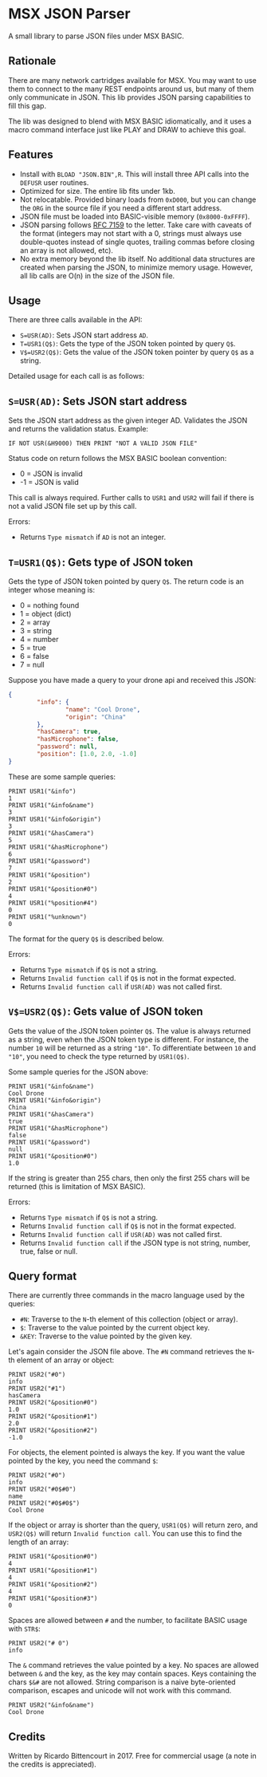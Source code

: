 # MSX JSON Parser

A small library to parse JSON files under MSX BASIC.

## Rationale

There are many network cartridges available for MSX. You may want to use them to connect to the many REST endpoints around us, but many of them only communicate in JSON. This lib provides JSON parsing capabilities to fill this gap.

The lib was designed to blend with MSX BASIC idiomatically, and it uses a macro command interface just like PLAY and DRAW to achieve this goal.

## Features

* Install with `BLOAD "JSON.BIN",R`. This will install three API calls into the `DEFUSR` user routines.
* Optimized for size. The entire lib fits under 1kb.
* Not relocatable. Provided binary loads from `0xD000`, but you can change the `ORG` in the source file if you need a different start address.
* JSON file must be loaded into BASIC-visible memory (`0x8000-0xFFFF`).
* JSON parsing follows [RFC 7159](https://tools.ietf.org/html/rfc7159) to the letter. Take care with caveats of the format (integers may not start with a 0, strings must always use double-quotes instead of single quotes, trailing commas before closing an array is not allowed, etc).
* No extra memory beyond the lib itself. No additional data structures are created when parsing the JSON, to minimize memory usage. However, all lib calls are O(n) in the size of the JSON file.

## Usage

There are three calls available in the API:

* `S=USR(AD)`: Sets JSON start address `AD`.
* `T=USR1(Q$)`: Gets the type of the JSON token pointed by query `Q$`.
* `V$=USR2(Q$)`: Gets the value of the JSON token pointer by query `Q$` as a string.

Detailed usage for each call is as follows:

## `S=USR(AD)`: Sets JSON start address

Sets the JSON start address as the given integer AD. Validates the JSON and returns the validation status. Example:

`IF NOT USR(&H9000) THEN PRINT "NOT A VALID JSON FILE"`

Status code on return follows the MSX BASIC boolean convention:

* 0 = JSON is invalid
* -1 = JSON is valid

This call is always required. Further calls to `USR1` and `USR2` will fail if there is not a valid JSON file set up by this call.

Errors:
* Returns `Type mismatch` if `AD` is not an integer.

## `T=USR1(Q$)`: Gets type of JSON token

Gets the type of JSON token pointed by query `Q$`. The return code is an integer whose meaning is:

* 0 = nothing found
* 1 = object (dict)
* 2 = array
* 3 = string
* 4 = number
* 5 = true
* 6 = false
* 7 = null

Suppose you have made a query to your drone api and received this JSON:

```json
{
        "info": {
                "name": "Cool Drone",
                "origin": "China"
        },
        "hasCamera": true,
        "hasMicrophone": false,
        "password": null,
        "position": [1.0, 2.0, -1.0]
}
```

These are some sample queries:

```basic
PRINT USR1("&info")
1
PRINT USR1("&info&name")
3
PRINT USR1("&info&origin")
3
PRINT USR1("&hasCamera")
5
PRINT USR1("&hasMicrophone")
6
PRINT USR1("&password")
7
PRINT USR1("&position")
2
PRINT USR1("&position#0")
4
PRINT USR1("%position#4")
0
PRINT USR1("%unknown")
0
```

The format for the query `Q$` is described below.

Errors:
* Returns `Type mismatch` if `Q$` is not a string.
* Returns `Invalid function call` if `Q$` is not in the format expected.
* Returns `Invalid function call` if `USR(AD)` was not called first.

## `V$=USR2(Q$)`: Gets value of JSON token

Gets the value of the JSON token pointer `Q$`. The value is always returned as a string, even when the JSON token type is different. For instance, the number `10` will be returned as a string `"10"`. To differentiate between `10` and `"10"`, you need to check the type returned by `USR1(Q$)`.

Some sample queries for the JSON above:

```basic
PRINT USR1("&info&name")
Cool Drone
PRINT USR1("&info&origin")
China
PRINT USR1("&hasCamera")
true
PRINT USR1("&hasMicrophone")
false
PRINT USR1("&password")
null
PRINT USR1("&position#0")
1.0
```

If the string is greater than 255 chars, then only the first 255 chars will be returned (this is limitation of MSX BASIC).

Errors:
* Returns `Type mismatch` if `Q$` is not a string.
* Returns `Invalid function call` if `Q$` is not in the format expected.
* Returns `Invalid function call` if `USR(AD)` was not called first.
* Returns `Invalid function call` if the JSON type is not string, number, true, false or null.

## Query format

There are currently three commands in the macro language used by the queries:

* `#N`: Traverse to the `N`-th element of this collection (object or array).
* `$`: Traverse to the value pointed by the current object key.
* `&KEY`: Traverse to the value pointed by the given key.

Let's again consider the JSON file above. The `#N` command retrieves the `N`-th element of an array or object:

```basic
PRINT USR2("#0")
info
PRINT USR2("#1")
hasCamera
PRINT USR2("&position#0")
1.0
PRINT USR2("&position#1")
2.0
PRINT USR2("&position#2")
-1.0
```

For objects, the element pointed is always the key. If you want the value pointed by the key, you need the command `$`:

```basic
PRINT USR2("#0")
info
PRINT USR2("#0$#0")
name
PRINT USR2("#0$#0$")
Cool Drone
```

If the object or array is shorter than the query, `USR1(Q$)` will return zero, and `USR2(Q$)` will return `Invalid function call`. You can use this to find the length of an array:

```basic
PRINT USR1("&position#0")
4
PRINT USR1("&position#1")
4
PRINT USR1("&position#2")
4
PRINT USR1("&position#3")
0
```

Spaces are allowed between `#` and the number, to facilitate BASIC usage with `STR$`:

```basic
PRINT USR2("# 0")
info
```

The `&` command retrieves the value pointed by a key. No spaces are allowed between `&` and the key, as the key may contain spaces. Keys containing the chars `$&#` are not allowed. String comparison is a naive byte-oriented comparison, escapes and unicode will not work with this command.

```basic
PRINT USR2("&info&name")
Cool Drone
```

## Credits

Written by Ricardo Bittencourt in 2017. Free for commercial usage (a note in the credits is appreciated).

